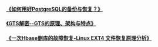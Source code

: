 
#### [《如何用好PostgreSQL的备份与恢复？》](2017/2017-10-22-How_to_use_PostgreSQL_backup_and_restore_well.md)
#### [《GTS解密--GTS的原理、架构与特点》](2018/2018-01-01-Principle-architectur-and-characteristic-of-GTS.md)
#### [《一次Hbase删库的故障恢复-Linux EXT4 文件恢复原理分析》](https://github.com/ChengXiaoZ/docs/blob/master/2018/2018-05-02-hbase-recover-from-ext4.md)
####
